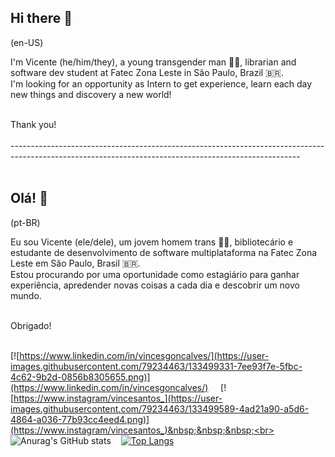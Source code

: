 ## Hi there 👋 <br>
(en-US)

I'm Vicente (he/him/they), a young transgender man 🏳️‍⚧️, librarian and software dev student at Fatec Zona Leste in São Paulo, Brazil 🇧🇷.<br>
I'm looking for an opportunity as Intern to get experience, learn each day new things and discovery a new world!<br>
<br>

Thank you!<br>
<br>
------------------------------------------------------------------------------------------------------------------------------------------------------<br>
<br>
## Olá! 👋<br>
(pt-BR)

Eu sou Vicente (ele/dele), um jovem homem trans 🏳️‍⚧️, bibliotecário e estudante de desenvolvimento de software multiplataforma na Fatec Zona Leste em São Paulo, Brasil 🇧🇷.<br>
Estou procurando por uma oportunidade como estagiário para ganhar experiência, apredender novas coisas a cada dia e descobrir um novo mundo.<br>
<br> 

Obrigado!<br><br>

[![https://www.linkedin.com/in/vincesgoncalves/](https://user-images.githubusercontent.com/79234463/133499331-7ee93f7e-5fbc-4c62-9b2d-0856b8305655.png)](https://www.linkedin.com/in/vincesgoncalves/) &nbsp;&nbsp;&nbsp;
[![https://www.instagram/vincesantos_](https://user-images.githubusercontent.com/79234463/133499589-4ad21a90-a5d6-4864-a036-77b93cc4eed4.png)](https://www.instagram/vincesantos_)&nbsp;&nbsp;&nbsp;<br><br>
![Anurag's GitHub stats](https://github-readme-stats.vercel.app/api?username=vicentesantos&show_icons=true&theme=radical)&nbsp;&nbsp;&nbsp;
[![Top Langs](https://github-readme-stats.vercel.app/api/top-langs/?username=vicentesantos&layout=compact&theme=radical)](https://github.com/anuraghazra/github-readme-stats)




<!--
**vicentesantos/vicentesantos** is a ✨ _special_ ✨ repository because its `README.md` (this file) appears on your GitHub profile.

Here are some ideas to get you started:

- 🔭 I’m currently working on ...
- 🌱 I’m currently learning ...
- 👯 I’m looking to collaborate on ...
- 🤔 I’m looking for help with ...
- 💬 Ask me about ...
- 📫 How to reach me: ...
- 😄 Pronouns: ...
- ⚡ Fun fact: ...
-->
